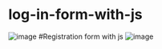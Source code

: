# log-in-form-with-js
![image](https://user-images.githubusercontent.com/112681188/226520891-2a2dbe81-b843-41ec-97fc-8e1a21645bae.png)
#Registration form with js
![image](https://user-images.githubusercontent.com/112681188/226521121-dbc2e72a-9769-46fb-bd35-488d2fa3f506.png)


